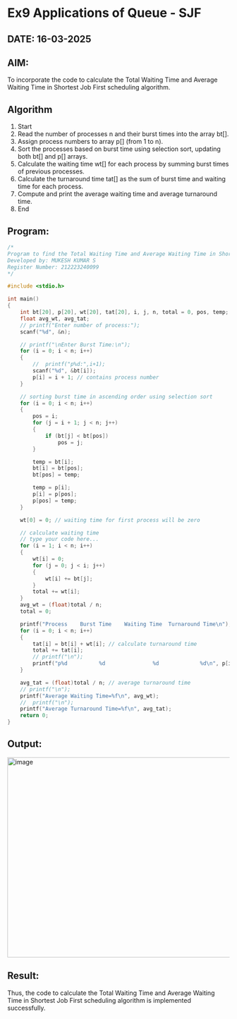 # Ex9 Applications of Queue - SJF
## DATE: 16-03-2025
## AIM:
To incorporate the code to calculate the Total Waiting Time and Average Waiting Time in Shortest Job First scheduling algorithm.
## Algorithm
1. Start
2. Read the number of processes n and their burst times into the array bt[]. 
3. Assign process numbers to array p[] (from 1 to n). 
4. Sort the processes based on burst time using selection sort, updating both bt[] and p[] arrays. 
5. Calculate the waiting time wt[] for each process by summing burst times of previous 
processes. 
6. Calculate the turnaround time tat[] as the sum of burst time and waiting time for each 
process. 
7. Compute and print the average waiting time and average turnaround time. 
8. End    

## Program:
```c
/*
Program to find the Total Waiting Time and Average Waiting Time in Shortest Job First scheduling algorithm.
Developed by: MUKESH KUMAR S 
Register Number: 212223240099
*/

#include <stdio.h>

int main()
{
    int bt[20], p[20], wt[20], tat[20], i, j, n, total = 0, pos, temp;
    float avg_wt, avg_tat;
    // printf("Enter number of process:");
    scanf("%d", &n);

    // printf("\nEnter Burst Time:\n");
    for (i = 0; i < n; i++)
    {
        //  printf("p%d:",i+1);
        scanf("%d", &bt[i]);
        p[i] = i + 1; // contains process number
    }

    // sorting burst time in ascending order using selection sort
    for (i = 0; i < n; i++)
    {
        pos = i;
        for (j = i + 1; j < n; j++)
        {
            if (bt[j] < bt[pos])
                pos = j;
        }

        temp = bt[i];
        bt[i] = bt[pos];
        bt[pos] = temp;

        temp = p[i];
        p[i] = p[pos];
        p[pos] = temp;
    }

    wt[0] = 0; // waiting time for first process will be zero

    // calculate waiting time
    // type your code here...
    for (i = 1; i < n; i++)
    {
        wt[i] = 0;
        for (j = 0; j < i; j++)
        {
            wt[i] += bt[j];
        }
        total += wt[i];
    }
    avg_wt = (float)total / n;
    total = 0;

    printf("Process    Burst Time    Waiting Time  Turnaround Time\n");
    for (i = 0; i < n; i++)
    {
        tat[i] = bt[i] + wt[i]; // calculate turnaround time
        total += tat[i];
        // printf("\n");
        printf("p%d          %d               %d             %d\n", p[i], bt[i], wt[i], tat[i]);
    }

    avg_tat = (float)total / n; // average turnaround time
    // printf("\n");
    printf("Average Waiting Time=%f\n", avg_wt);
    //  printf("\n");
    printf("Average Turnaround Time=%f\n", avg_tat);
    return 0;
}
```

## Output:
<img width="1055" height="454" alt="image" src="https://github.com/user-attachments/assets/ea2018d6-963d-4fb1-bda0-d1a844f13a4a" />


## Result:
Thus, the code to calculate the Total Waiting Time and Average Waiting Time in Shortest Job First scheduling algorithm is implemented successfully.
